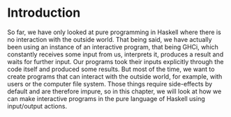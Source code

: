 # Introduction

So far, we have only looked at pure programming in Haskell where there is no interaction with the outside world. That being said, we have actually been using an instance of an interactive program, that being GHCi, which constantly receives some input from us, interprets it, produces a result and waits for further input. Our programs took their inputs explicitly through the code itself and produced some results. But most of the time, we want to create programs that can interact with the outside world, for example, with users or the computer file system. Those things require side-effects by default and are therefore impure, so in this chapter, we will look at how we can make interactive programs in the pure language of Haskell using input/output actions.

